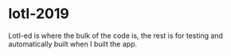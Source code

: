 # lotl-2019

Lotl-ed is where the bulk of the code is, the rest is for testing and automatically built when I built the app.
